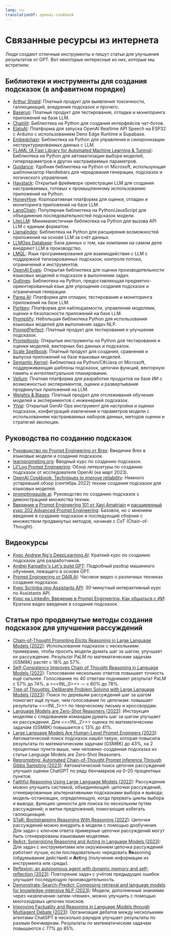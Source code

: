 ```yaml
---
lang: ru
translationOf: openai-cookbook
---
```


# Связанные ресурсы из интернета

Люди создают отличные инструменты и пишут статьи для улучшения результатов от GPT. Вот некоторые интересные из них, которые мы встретили:

## Библиотеки и инструменты для создания подсказок (в алфавитном порядке)

- [Arthur Shield](https://www.arthur.ai/get-started): Платный продукт для выявления токсичности, галлюцинаций, внедрения подсказок и прочего.
- [Baserun](https://baserun.ai/): Платный продукт для тестирования, отладки и мониторинга приложений на базе LLM.
- [Chainlit](https://docs.chainlit.io/overview): Библиотека на Python для создания интерфейсов чат-ботов.
- [ElatoAI](https://github.com/akdeb/ElatoAI): Платформа для запуска OpenAI Realtime API Speech на ESP32 с Arduino с использованием Deno Edge Runtime и Supabase.
- [Embedchain](https://github.com/embedchain/embedchain): Библиотека на Python для управления и синхронизации неструктурированных данных с LLM.
- [FLAML (A Fast Library for Automated Machine Learning & Tuning)](https://microsoft.github.io/FLAML/docs/Getting-Started/): Библиотека на Python для автоматизации выбора моделей, гиперпараметров и других настраиваемых параметров.
- [Guidance](https://github.com/microsoft/guidance): Удобная библиотека на Python от Microsoft, использующая шаблонизатор Handlebars для чередования генерации, подсказок и логического управления.
- [Haystack](https://github.com/deepset-ai/haystack): Открытый фреймворк оркестрации LLM для создания настраиваемых, готовых к промышленному использованию приложений на Python.
- [HoneyHive](https://honeyhive.ai): Корпоративная платформа для оценки, отладки и мониторинга приложений на базе LLM.
- [LangChain](https://github.com/hwchase17/langchain): Популярная библиотека на Python/JavaScript для объединения последовательностей подсказок модели.
- [LiteLLM](https://github.com/BerriAI/litellm): Минималистичная библиотека на Python для вызова API LLM с единым форматом.
- [LlamaIndex](https://github.com/jerryjliu/llama_index): Библиотека на Python для расширения возможностей приложений на основе LLM за счёт данных.
- [LLMOps Database](https://www.reddit.com/r/LocalLLaMA/comments/1h4u7au/a_nobs_database_of_how_companies_actually_deploy/): База данных о том, как компании на самом деле внедряют LLM в производство.
- [LMQL](https://lmql.ai): Язык программирования для взаимодействия с LLM с поддержкой типизированных подсказок, контроля потока, ограничений и инструментов.
- [OpenAI Evals](https://github.com/openai/evals): Открытая библиотека для оценки производительности языковых моделей и подсказок в выполнении задач.
- [Outlines](https://github.com/normal-computing/outlines): Библиотека на Python, предоставляющая предметно-ориентированный язык для упрощения создания подсказок и ограничения генерации.
- [Parea AI](https://www.parea.ai): Платформа для отладки, тестирования и мониторинга приложений на базе LLM.
- [Portkey](https://portkey.ai/): Платформа для наблюдаемости, управления моделями, оценки и безопасности приложений на базе LLM.
- [Promptify](https://github.com/promptslab/Promptify): Небольшая библиотека Python для использования языковых моделей для выполнения задач NLP.
- [PromptPerfect](https://promptperfect.jina.ai/prompts): Платный продукт для тестирования и улучшения подсказок.
- [Prompttools](https://github.com/hegelai/prompttools): Открытые инструменты на Python для тестирования и оценки моделей, векторных баз данных и подсказок.
- [Scale Spellbook](https://scale.com/spellbook): Платный продукт для создания, сравнения и выпуска приложений на базе языковых моделей.
- [Semantic Kernel](https://github.com/microsoft/semantic-kernel): Библиотека на Python/C#/Java от Microsoft, поддерживающая шаблоны подсказок, цепочки функций, векторную память и интеллектуальное планирование.
- [Vellum](https://www.vellum.ai/): Платная платформа для разработки продуктов на базе ИИ с возможностью экспериментов, оценки и развертывания продвинутых приложений на LLM.
- [Weights & Biases](https://wandb.ai/site/solutions/llmops): Платный продукт для отслеживания обучения моделей и экспериментов с инженерией подсказок.
- [YiVal](https://github.com/YiVal/YiVal): Открытый GenAI-Ops инструмент для настройки и оценки подсказок, конфигураций извлечения и параметров модели с использованием настраиваемых наборов данных, методов оценки и стратегий эволюции.

## Руководства по созданию подсказок

- [Руководство по Prompt Engineering от Brex](https://github.com/brexhq/prompt-engineering): Введение Brex в языковые модели и создание подсказок.
- [learnprompting.org](https://learnprompting.org/): Вводный курс по созданию подсказок.
- [Lil'Log Prompt Engineering](https://lilianweng.github.io/posts/2023-03-15-prompt-engineering/): Обзор литературы по созданию подсказок от исследователя OpenAI (на март 2023).
- [OpenAI Cookbook: Techniques to improve reliability](https://cookbook.openai.com/articles/techniques_to_improve_reliability): Немного устаревший обзор (сентябрь 2022) техник создания подсказок для языковых моделей.
- [promptingguide.ai](https://www.promptingguide.ai/): Руководство по созданию подсказок с демонстрацией множества техник.
- [Введение в Prompt Engineering 101 от Xavi Amatriain](https://amatriain.net/blog/PromptEngineering) и [расширенный курс 202 Advanced Prompt Engineering](https://amatriain.net/blog/prompt201): Базовое, но с мнением введение в создание подсказок и последующий сборник с множеством продвинутых методов, начиная с CoT (Chain-of-Thought).

## Видеокурсы

- [Курс Andrew Ng's DeepLearning.AI](https://www.deeplearning.ai/short-courses/chatgpt-prompt-engineering-for-developers/): Краткий курс по созданию подсказок для разработчиков.
- [Andrej Karpathy's Let's build GPT](https://www.youtube.com/watch?v=kCc8FmEb1nY): Подробный разбор машинного обучения, лежащего в основе GPT.
- [Prompt Engineering от DAIR.AI](https://www.youtube.com/watch?v=dOxUroR57xs): Часовое видео о различных техниках создания подсказок.
- [Курс Scrimba про Assistants API](https://scrimba.com/learn/openaiassistants): 30-минутный интерактивный курс по Assistants API.
- [Курс на LinkedIn: Введение в Prompt Engineering: Как общаться с ИИ](https://www.linkedin.com/learning/prompt-engineering-how-to-talk-to-the-ais/talking-to-the-ais?u=0): Краткое видео введение в создание подсказок.

## Статьи про продвинутые методы создания подсказок для улучшения рассуждений

- [Chain-of-Thought Prompting Elicits Reasoning in Large Language Models (2022)](https://arxiv.org/abs/2201.11903): Использование подсказок с несколькими примерами, чтобы просить модели думать шаг за шагом, улучшает их рассуждение. Результат PaLM по математическим задачам (GSM8K) растёт с 18% до 57%.
- [Self-Consistency Improves Chain of Thought Reasoning in Language Models (2022)](https://arxiv.org/abs/2203.11171): Голосование нескольких ответов повышает точность ещё сильнее. Голосование по 40 ответам поднимает результат PaLM с 57% до 74%, а &lt;&lt;&lt;INL_0>>> — с 60% до 78%.
- [Tree of Thoughts: Deliberate Problem Solving with Large Language Models (2023)](https://arxiv.org/abs/2305.10601): Поиск по деревьям рассуждений шаг за шагом помогает ещё лучше, чем голосование по цепочкам: повышает результаты &lt;&lt;&lt;INL_1>>> по творческому письму и кроссвордам.
- [Language Models are Zero-Shot Reasoners (2022)](https://arxiv.org/abs/2205.11916): Инструкция моделям с следованием командам думать шаг за шагом улучшает их рассуждения. Для &lt;&lt;&lt;INL_2>>> оценка по математическим задачам (GSM8K) повышается с 13% до 41%.
- [Large Language Models Are Human-Level Prompt Engineers (2023)](https://arxiv.org/abs/2211.01910): Автоматический поиск подсказок нашёл такую, которая повысила результаты по математическим задачам (GSM8K) до 43%, на 2 процентных пункта выше, чем человеко-созданная подсказка из статьи Language Models are Zero-Shot Reasoners.
- [Reprompting: Automated Chain-of-Thought Prompt Inference Through Gibbs Sampling (2023)](https://arxiv.org/abs/2305.09993): Автоматический поиск цепочек рассуждений улучшил оценки ChatGPT по ряду бенчмарков на 0–20 процентных пунктов.
- [Faithful Reasoning Using Large Language Models (2022)](https://arxiv.org/abs/2208.14271): Рассуждение можно улучшить системой, объединяющей: цепочки рассуждений, сгенерированные альтернативными подсказками выбора и вывода; модель-остановщик, определяющую, когда прервать циклы выбора и вывода; функцию ценности для поиска по нескольким путям рассуждений; и метки предложений, помогающие избегать галлюцинаций.
- [STaR: Bootstrapping Reasoning With Reasoning (2022)](https://arxiv.org/abs/2203.14465): Цепочки рассуждений можно внедрить в модели с помощью дообучения. Для задач с ключом ответа примерные цепочки рассуждений могут быть сгенерированы языковыми моделями.
- [ReAct: Synergizing Reasoning and Acting in Language Models (2023)](https://arxiv.org/abs/2210.03629): Для задач с инструментами или окружением цепочка рассуждений работает лучше, если последовательно чередовать **Re**asoning (обдумывание действий) и **Act**ing (получение информации из инструмента или среды).
- [Reflexion: an autonomous agent with dynamic memory and self-reflection (2023)](https://arxiv.org/abs/2303.11366): Повторение задач с учётом предыдущих ошибок улучшает последующую производительность.
- [Demonstrate-Search-Predict: Composing retrieval and language models for knowledge-intensive NLP (2023)](https://arxiv.org/abs/2212.14024): Модели, дополненные знаниями через «извлечение-затем-чтение», можно улучшить с помощью многоходовых цепочек поисков.
- [Improving Factuality and Reasoning in Language Models through Multiagent Debate (2023)](https://arxiv.org/abs/2305.14325): Организация дебатов между несколькими агентами ChatGPT в несколько раундов улучшает результаты по разным бенчмаркам. Результаты по математическим задачам повышаются с 77% до 85%.